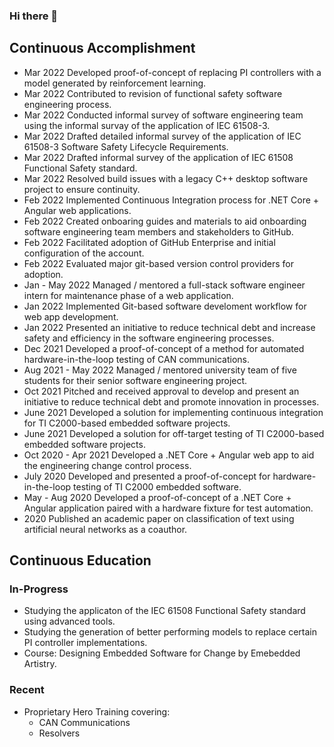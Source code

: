 ### Hi there 👋

## **Continuous Accomplishment**

- Mar 2022 Developed proof-of-concept of replacing PI controllers with a model generated by reinforcement learning. 
- Mar 2022 Contributed to revision of functional safety software engineering process.
- Mar 2022 Conducted informal survey of software engineering team using the informal survay of the application of IEC 61508-3.
- Mar 2022 Drafted detailed informal survey of the application of IEC 61508-3 Software Safety Lifecycle Requirements.
- Mar 2022 Drafted informal survey of the application of IEC 61508 Functional Safety standard.
- Mar 2022 Resolved build issues with a legacy C++ desktop software project to ensure continuity. 
- Feb 2022 Implemented Continuous Integration process for .NET Core + Angular web applications.
- Feb 2022 Created onboaring guides and materials to aid onboarding software engineering team members and stakeholders to GitHub.  
- Feb 2022 Facilitated adoption of GitHub Enterprise and initial configuration of the account.
- Feb 2022 Evaluated major git-based version control providers for adoption.
- Jan - May 2022 Managed / mentored a full-stack software engineer intern for maintenance phase of a web application. 
- Jan 2022 Implemented Git-based software develoment workflow for web app development.
- Jan 2022 Presented an initiative to reduce technical debt and increase safety and efficiency in the software engineering processes.
- Dec 2021 Developed a proof-of-concept of a method for automated hardware-in-the-loop testing of CAN communications.
- Aug 2021 - May 2022 Managed / mentored university team of five students for their senior software engineering project. 
- Oct 2021 Pitched and received approval to develop and present an initiative to reduce technical debt and promote innovation in processes.
- June 2021 Developed a solution for implementing continuous integration for TI C2000-based embedded software projects.
- June 2021 Developed a solution for off-target testing of TI C2000-based embedded software projects. 
- Oct 2020 - Apr 2021 Developed a .NET Core + Angular web app to aid the engineering change control process.
- July 2020 Developed and presented a proof-of-concept for hardware-in-the-loop testing of TI C2000 embedded software.
- May - Aug 2020 Developed a proof-of-concept of a .NET Core + Angular application paired with a hardware fixture for test automation. 
- 2020 Published an academic paper on classification of text using artificial neural networks as a coauthor.

## **Continuous Education**

### **In-Progress**

- Studying the applicaton of the IEC 61508 Functional Safety standard using advanced tools.
- Studying the generation of better performing models to replace certain PI controller implementations.
- Course: Designing Embedded Software for Change by Emebedded Artistry.  

### **Recent**

- Proprietary Hero Training covering:
    - CAN Communications
    - Resolvers
    

<!--
**EngJay/EngJay** is a ✨ _special_ ✨ repository because its `README.md` (this file) appears on your GitHub profile.

Here are some ideas to get you started:

- 🔭 I’m currently working on ...
- 🌱 I’m currently learning ...
- 👯 I’m looking to collaborate on ...
- 🤔 I’m looking for help with ...
- 💬 Ask me about ...
- 📫 How to reach me: ...
- 😄 Pronouns: ...
- ⚡ Fun fact: ...
-->
